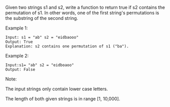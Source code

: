 Given two strings s1 and s2, write a function to return true if s2 contains the permutation of s1. In other words, one of the first string's permutations is the substring of the second string.



Example 1:
```
Input: s1 = "ab" s2 = "eidbaooo"
Output: True
Explanation: s2 contains one permutation of s1 ("ba").
```

Example 2:

```
Input:s1= "ab" s2 = "eidboaoo"
Output: False
 ```

Note:

The input strings only contain lower case letters.

The length of both given strings is in range [1, 10,000].
